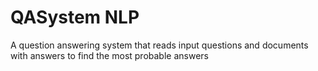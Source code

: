# QASystem NLP
A question answering system that reads input questions and documents with answers to find the most probable answers
